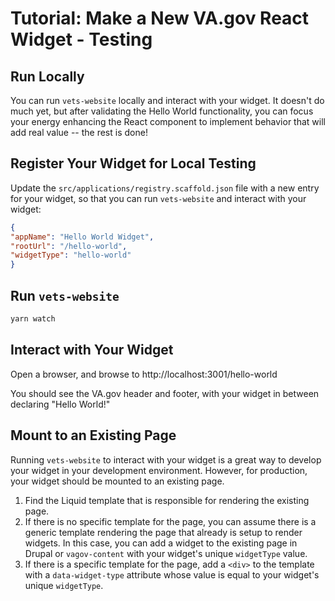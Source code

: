 #   Tutorial: Make a New VA.gov React Widget - Testing

##  Run Locally

You can run `vets-website` locally and interact with your widget. It doesn't do much yet, but after validating the Hello World functionality, you can focus your energy enhancing the React component to implement behavior that will add real value -- the rest is done!

##  Register Your Widget for Local Testing

Update the `src/applications/registry.scaffold.json` file with a new entry for your widget, so that you can run `vets-website` and interact with your widget:

```json
{
"appName": "Hello World Widget",
"rootUrl": "/hello-world",
"widgetType": "hello-world"
}
```

##  Run `vets-website`

```sh
yarn watch
```

##  Interact with Your Widget

Open a browser, and browse to http://localhost:3001/hello-world

You should see the VA.gov header and footer, with your widget in between declaring "Hello World!"

##  Mount to an Existing Page

Running `vets-website` to interact with your widget is a great way to develop your widget in your development environment. However, for production, your widget should be mounted to an existing page.

1.  Find the Liquid template that is responsible for rendering the existing page.
1.  If there is no specific template for the page, you can assume there is a generic template rendering the page that already is setup to render widgets. In this case, you can add a widget to the existing page in Drupal or `vagov-content` with your widget's unique `widgetType` value.
1.  If there is a specific template for the page, add a `<div>` to the template with a `data-widget-type` attribute whose value is equal to your widget's unique `widgetType`.